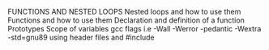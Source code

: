 FUNCTIONS AND NESTED LOOPS
Nested loops and how to use them
Functions and how to use them
Declaration and definition of a function
Prototypes
Scope of variables
gcc flags i.e -Wall -Werror -pedantic -Wextra -std=gnu89
using header files and #include


